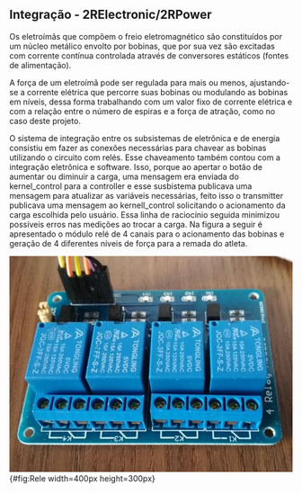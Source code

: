 ## Integração - 2RElectronic/2RPower

Os eletroímãs que compõem o freio eletromagnético são constituídos por um núcleo metálico envolto por bobinas, que por sua vez são excitadas com corrente contínua controlada através de conversores estáticos (fontes de alimentação). 

A força de um eletroímã pode ser regulada para mais ou menos, ajustando-se a corrente elétrica que percorre suas bobinas ou modulando as bobinas em níveis, dessa forma trabalhando com um valor fixo de corrente elétrica e com a relação entre o número de espiras e a força de atração, como no caso deste projeto.

O sistema de integração entre os subsistemas de eletrônica e de energia consistiu em fazer as conexões necessárias para chavear as bobinas utilizando o circuito com relés. Esse chaveamento também contou com a integração eletrônica e software. Isso, porque ao apertar o botão de aumentar ou diminuir a carga, uma mensagem era enviada do kernel_control para a controller e esse susbistema publicava uma mensagem para atualizar as variáveis necessárias, feito isso o transmitter publicava uma mensagem ao kernell_control solicitando o acionamento da carga escolhida pelo usuário. Essa linha de raciocínio seguida minimizou possíveis erros nas medições ao trocar a carga. Na figura a seguir é apresentado o módulo relé de 4 canais para o acionamento das bobinas e geração de 4 diferentes níveis de força para a remada do atleta.

![Módulo relé.^[Fonte: Do_autor]](imagens/rele.jpeg){#fig:Rele width=400px height=300px}
